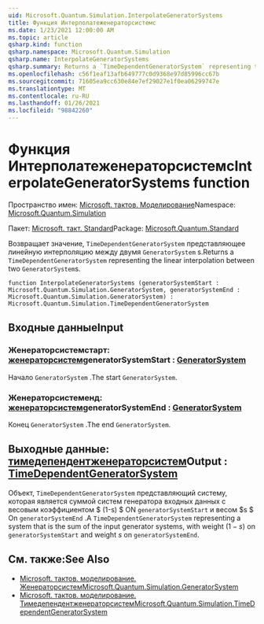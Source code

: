 ```yaml
---
uid: Microsoft.Quantum.Simulation.InterpolateGeneratorSystems
title: Функция Интерполатеженераторсистемс
ms.date: 1/23/2021 12:00:00 AM
ms.topic: article
qsharp.kind: function
qsharp.namespace: Microsoft.Quantum.Simulation
qsharp.name: InterpolateGeneratorSystems
qsharp.summary: Returns a `TimeDependentGeneratorSystem` representing the linear interpolation between two `GeneratorSystem`s.
ms.openlocfilehash: c56f1eaf13afb649777c0d9368e97d85996cc67b
ms.sourcegitcommit: 71605ea9cc630e84e7ef29027e1f0ea06299747e
ms.translationtype: MT
ms.contentlocale: ru-RU
ms.lasthandoff: 01/26/2021
ms.locfileid: "98842260"
---
```

# <a name="interpolategeneratorsystems-function"></a><span data-ttu-id="7e8a7-102">Функция Интерполатеженераторсистемс</span><span class="sxs-lookup"><span data-stu-id="7e8a7-102">InterpolateGeneratorSystems function</span></span>

<span data-ttu-id="7e8a7-103">Пространство имен: [Microsoft. тактов. Моделирование](xref:Microsoft.Quantum.Simulation)</span><span class="sxs-lookup"><span data-stu-id="7e8a7-103">Namespace: [Microsoft.Quantum.Simulation](xref:Microsoft.Quantum.Simulation)</span></span>

<span data-ttu-id="7e8a7-104">Пакет: [Microsoft. такт. Standard](https://nuget.org/packages/Microsoft.Quantum.Standard)</span><span class="sxs-lookup"><span data-stu-id="7e8a7-104">Package: [Microsoft.Quantum.Standard](https://nuget.org/packages/Microsoft.Quantum.Standard)</span></span>


<span data-ttu-id="7e8a7-105">Возвращает значение, `TimeDependentGeneratorSystem` представляющее линейную интерполяцию между двумя `GeneratorSystem` s.</span><span class="sxs-lookup"><span data-stu-id="7e8a7-105">Returns a `TimeDependentGeneratorSystem` representing the linear interpolation between two `GeneratorSystem`s.</span></span>

```qsharp
function InterpolateGeneratorSystems (generatorSystemStart : Microsoft.Quantum.Simulation.GeneratorSystem, generatorSystemEnd : Microsoft.Quantum.Simulation.GeneratorSystem) : Microsoft.Quantum.Simulation.TimeDependentGeneratorSystem
```


## <a name="input"></a><span data-ttu-id="7e8a7-106">Входные данные</span><span class="sxs-lookup"><span data-stu-id="7e8a7-106">Input</span></span>

### <a name="generatorsystemstart--generatorsystem"></a><span data-ttu-id="7e8a7-107">Женераторсистемстарт: [женераторсистем](xref:Microsoft.Quantum.Simulation.GeneratorSystem)</span><span class="sxs-lookup"><span data-stu-id="7e8a7-107">generatorSystemStart : [GeneratorSystem](xref:Microsoft.Quantum.Simulation.GeneratorSystem)</span></span>

<span data-ttu-id="7e8a7-108">Начало `GeneratorSystem` .</span><span class="sxs-lookup"><span data-stu-id="7e8a7-108">The start `GeneratorSystem`.</span></span>


### <a name="generatorsystemend--generatorsystem"></a><span data-ttu-id="7e8a7-109">Женераторсистеменд: [женераторсистем](xref:Microsoft.Quantum.Simulation.GeneratorSystem)</span><span class="sxs-lookup"><span data-stu-id="7e8a7-109">generatorSystemEnd : [GeneratorSystem](xref:Microsoft.Quantum.Simulation.GeneratorSystem)</span></span>

<span data-ttu-id="7e8a7-110">Конец `GeneratorSystem` .</span><span class="sxs-lookup"><span data-stu-id="7e8a7-110">The end `GeneratorSystem`.</span></span>



## <a name="output--timedependentgeneratorsystem"></a><span data-ttu-id="7e8a7-111">Выходные данные: [тимедепендентженераторсистем](xref:Microsoft.Quantum.Simulation.TimeDependentGeneratorSystem)</span><span class="sxs-lookup"><span data-stu-id="7e8a7-111">Output : [TimeDependentGeneratorSystem](xref:Microsoft.Quantum.Simulation.TimeDependentGeneratorSystem)</span></span>

<span data-ttu-id="7e8a7-112">Объект, `TimeDependentGeneratorSystem` представляющий систему, которая является суммой систем генератора входных данных с весовым коэффициентом $ (1-s) $ ON `generatorSystemStart` и весом $s $ On `generatorSystemEnd` .</span><span class="sxs-lookup"><span data-stu-id="7e8a7-112">A `TimeDependentGeneratorSystem` representing a system that is the sum of the input generator systems, with weight $(1-s)$ on `generatorSystemStart` and weight $s$ on `generatorSystemEnd`.</span></span>

## <a name="see-also"></a><span data-ttu-id="7e8a7-113">См. также:</span><span class="sxs-lookup"><span data-stu-id="7e8a7-113">See Also</span></span>

- [<span data-ttu-id="7e8a7-114">Microsoft. тактов. моделирование. Женераторсистем</span><span class="sxs-lookup"><span data-stu-id="7e8a7-114">Microsoft.Quantum.Simulation.GeneratorSystem</span></span>](xref:Microsoft.Quantum.Simulation.GeneratorSystem)
- [<span data-ttu-id="7e8a7-115">Microsoft. тактов. моделирование. Тимедепендентженераторсистем</span><span class="sxs-lookup"><span data-stu-id="7e8a7-115">Microsoft.Quantum.Simulation.TimeDependentGeneratorSystem</span></span>](xref:Microsoft.Quantum.Simulation.TimeDependentGeneratorSystem)